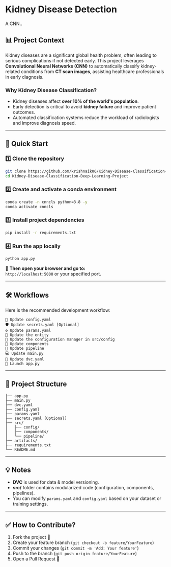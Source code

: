
# Kidney Disease Detection 

A CNN..


## 📊 Project Context

Kidney diseases are a significant global health problem, often leading to serious complications if not detected early. This project leverages **Convolutional Neural Networks (CNN)** to automatically classify kidney-related conditions from **CT scan images**, assisting healthcare professionals in early diagnosis.

### Why Kidney Disease Classification?
- Kidney diseases affect **over 10% of the world's population**.
- Early detection is critical to avoid **kidney failure** and improve patient outcomes.
- Automated classification systems reduce the workload of radiologists and improve diagnosis speed.

---

## 🚀 Quick Start

### 1️⃣ Clone the repository
```bash
git clone https://github.com/krishnaik06/Kidney-Disease-Classification-Deep-Learning-Project
cd Kidney-Disease-Classification-Deep-Learning-Project
```

### 2️⃣ Create and activate a conda environment
```bash
conda create -n cnncls python=3.8 -y
conda activate cnncls
```

### 3️⃣ Install project dependencies
```bash
pip install -r requirements.txt
```

### 4️⃣ Run the app locally
```bash
python app.py
```

📍 **Then open your browser and go to:**  
`http://localhost:5000` or your specified port.

---

## 🛠️ Workflows

Here is the recommended development workflow:

```
🔄 Update config.yaml
🛡️ Update secrets.yaml [Optional]
⚙️ Update params.yaml
🧩 Update the entity
🔧 Update the configuration manager in src/config
🧱 Update components
👵 Update pipeline
💻 Update main.py
📜 Update dvc.yaml
🚀 Launch app.py
```

---

## 📂 Project Structure

```
├── app.py
├── main.py
├── dvc.yaml
├── config.yaml
├── params.yaml
├── secrets.yaml [Optional]
├── src/
│   ├── config/
│   ├── components/
│   └── pipeline/
├── artifacts/
├── requirements.txt
└── README.md
```

---

## 💡 Notes
- **DVC** is used for data & model versioning.
- **src/** folder contains modularized code (configuration, components, pipelines).
- You can modify `params.yaml` and `config.yaml` based on your dataset or training settings.

---

## ✅ How to Contribute?
1. Fork the project 🍵
2. Create your feature branch (`git checkout -b feature/YourFeature`)
3. Commit your changes (`git commit -m 'Add: Your feature'`)
4. Push to the branch (`git push origin feature/YourFeature`)
5. Open a Pull Request 🔄
